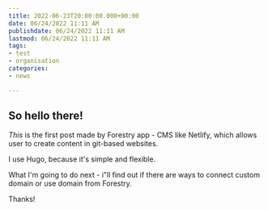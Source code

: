 ```yaml
---
title: 2022-06-23T20:00:00.000+00:00
date: 06/24/2022 11:11 AM
publishdate: 06/24/2022 11:11 AM
lastmod: 06/24/2022 11:11 AM
tags:
- test
- organisation
categories:
- news

---
```

## So hello there!   
  
*This* is the first post made by Forestry app - CMS like Netlify, which allows user to create content in git-based websites. 

I use Hugo, because it's simple and flexible. 

What I'm going to do next - i"ll find out if there are ways to connect custom domain or use domain from Forestry.   
  
Thanks!